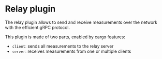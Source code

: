 # Relay plugin

The relay plugin allows to send and receive measurements over the network with the efficient gRPC protocol.

This plugin is made of two parts, enabled by cargo features:

- `client`: sends all measurements to the relay server
- `server`: receives measurements from one or multiple clients
